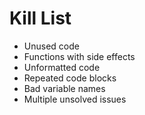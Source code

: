 Kill List
=========
* Unused code
* Functions with side effects
* Unformatted code
* Repeated code blocks
* Bad variable names
* Multiple unsolved issues 
